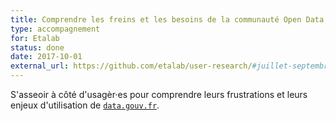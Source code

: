 ```yaml
---
title: Comprendre les freins et les besoins de la communauté Open Data
type: accompagnement
for: Etalab
status: done
date: 2017-10-01
external_url: https://github.com/etalab/user-research/#juillet-septembre-2017
---
```


S'asseoir à côté d'usagèr·es pour comprendre leurs frustrations et leurs
enjeux d'utilisation de [`data.gouv.fr`](https://www.data.gouv.fr).

<!--more-->
